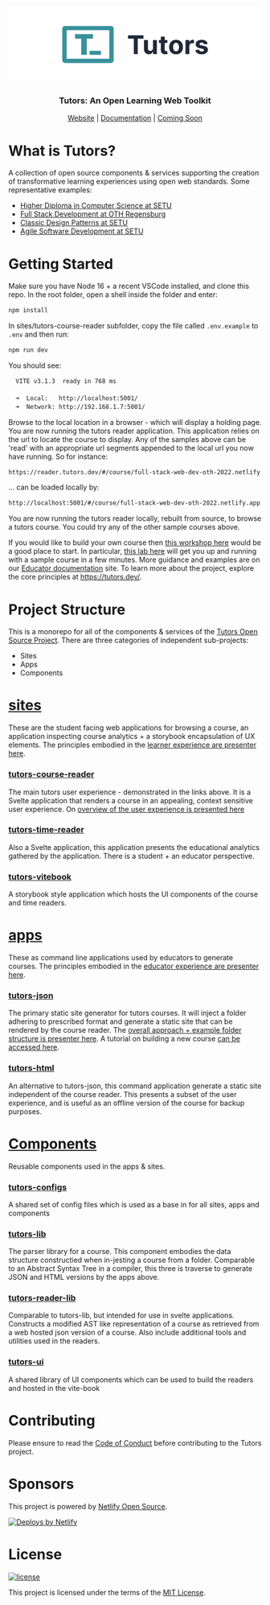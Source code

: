 <p align="center">
  <a href="https://tutors.dev">
    <picture>
      <source media="(prefers-color-scheme: dark)"  srcset="./assets/tutors-dark.png">
      <source media="(prefers-color-scheme: light)" srcset="./assets/tutors-light.png">
      <img alt="Text changing depending on mode. Light: 'Tutors Light Mode Logo' Dark: 'Tutors Dark Mode Logo'" src="./assets/tutors-light.png">
    </picture>    
  </a>
</p>

<h3 align="center">
Tutors: An Open Learning Web Toolkit
</h3>

<p align="center">
  <a href="https://tutors.dev">Website</a> |
  <a href="https://docs.tutors.dev">Documentation</a> |
  <a href="#">Coming Soon</a>
</p>

# What is Tutors?

A collection of open source components & services supporting the creation of transformative learning experiences using open web standards. Some representative examples:

- [Higher Diploma in Computer Science at SETU](https://reader.tutors.dev/#/course/wit-hdip-comp-sci-showcase.netlify.app)
- [Full Stack Development at OTH Regensburg](https://reader.tutors.dev/#/course/full-stack-web-dev-oth-2022.netlify.app)
- [Classic Design Patterns at SETU](https://tutors-svelte.netlify.app/#/course/classic-design-patterns.netlify.app)
- [Agile Software Development at SETU](https://reader.tutors.dev/#/course/agile-dev-2021.netlify.app)

# Getting Started

Make sure you have Node 16 + a recent VSCode installed, and clone this repo. In the root folder, open a shell inside the folder and enter:

~~~bash
npm install
~~~

In sites/tutors-course-reader subfolder, copy the file called `.env.example` to `.env` and then run:

~~~bash
npm run dev
~~~

You should see:

~~~bash
  VITE v3.1.3  ready in 768 ms

  ➜  Local:   http://localhost:5001/
  ➜  Network: http://192.168.1.7:5001/
~~~

Browse to the local location in a browser - which will display a holding page. You are now running the tutors reader application. This application relies on the url to locate the course to display. Any of the samples above can be 'read' with an appropriate url segments appended to the local url you now have running. So for instance:

~~~bash
https://reader.tutors.dev/#/course/full-stack-web-dev-oth-2022.netlify.app
~~~

... can be loaded locally by:

~~~bash
http://localhost:5001/#/course/full-stack-web-dev-oth-2022.netlify.app
~~~

You are now running the tutors reader locally, rebuilt from source, to browse a tutors course. You could try any of the other sample courses above.

If you would like to build your own course then [this workshop here](https://reader.tutors.dev/#/topic/docs.tutors.dev/topic-00-WX) would be a good place to start. In particular, [this lab here](https://reader.tutors.dev/#/lab/docs.tutors.dev/topic-00-WX/unit-1-creating/book-a) will get you up and running with a sample course in a few minutes. More guidance and examples are on our [Educator documentation](https://reader.tutors.dev/#/topic/docs.tutors.dev/topic-02-EX) site. To learn more about the project, explore the core principles at https://tutors.dev/.

# Project Structure

This is a monorepo for all of the components & services of the [Tutors Open Source Project](https://tutors.dev/). There are three categories of independent sub-projects:

- Sites
- Apps
- Components

# [sites](https://github.com/tutors-sdk/tutors/tree/main/sites)

These are the student facing web applications for browsing a course, an application inspecting course analytics + a storybook encapsulation of UX elements. The principles embodied in the [learner experience  are presenter here](https://reader.tutors.dev/#/lab/docs.tutors.dev/topic-03-DX/unit-0/book-plans/01).

### [tutors-course-reader](https://github.com/tutors-sdk/tutors/tree/main/sites/tutors-course-reader)

The main tutors user experience - demonstrated in the links above. It is a Svelte application that renders a course in an appealing, context sensitive user experience. On [overview of the user experience is presented here](https://reader.tutors.dev/#/talk/docs.tutors.dev/topic-00-WX/unit-1-creating/talk-1/tutor-ux.pdf)

### [tutors-time-reader](https://github.com/tutors-sdk/tutors/tree/main/sites/tutors-time-reader)

Also a Svelte application, this application presents the educational analytics gathered by the application. There is a student + an educator perspective.

### [tutors-vitebook](https://github.com/tutors-sdk/tutors/tree/main/sites/tutors-vitebook)

A storybook style application which hosts the UI components of the course and time readers.

# [apps](https://github.com/tutors-sdk/tutors/tree/main/apps)

These as command line applications used by educators to generate courses. The principles embodied in the [educator experience  are presenter here](https://reader.tutors.dev/#/lab/docs.tutors.dev/topic-03-DX/unit-0/book-plans/02).

### [tutors-json](https://github.com/tutors-sdk/tutors/tree/main/apps/tutors-json)

The primary static site generator for tutors courses. It will inject a folder adhering to prescribed format and generate a static site that can be rendered by the course reader. The [overall approach + example folder structure is presenter here](https://reader.tutors.dev/#/talk/docs.tutors.dev/topic-00-WX/unit-1-creating/talk-2/tutor-ex.pdf). A tutorial on building a new course [can be accessed here](https://reader.tutors.dev/#/lab/docs.tutors.dev/topic-00-WX/unit-1-creating/book-a).

### [tutors-html](https://github.com/tutors-sdk/tutors/tree/main/apps/tutors-html)

An alternative to tutors-json, this command application generate a static site independent of the course reader. This presents a subset of the user experience, and is useful as an offline version of the course for backup purposes. 

# [Components](https://github.com/tutors-sdk/tutors/tree/main/components)

Reusable components used in the apps & sites.

### [tutors-configs](https://github.com/tutors-sdk/tutors/tree/main/components/tutors-configs)

A shared set of config files which is used as a base in for all sites, apps and components

### [tutors-lib](https://github.com/tutors-sdk/tutors/tree/main/components/tutors-lib)

The parser library for a course. This component embodies the data structure constructied when in-jesting a course from a folder. Comparable to an Abstract Syntax Tree in a compiler, this three is traverse to generate JSON and HTML versions by the apps above.

### [tutors-reader-lib](https://github.com/tutors-sdk/tutors/tree/main/components/tutors-reader-lib)

Comparable to tutors-lib, but intended for use in svelte applications. Constructs a modified AST like representation of a course as retrieved from a web hosted json version of a course. Also include additional tools and utilities used in the readers.

### [tutors-ui](https://github.com/tutors-sdk/tutors/tree/main/components/tutors-ui)

A shared library of UI components which can be used to build the readers and hosted in the vite-book

# Contributing

Please ensure to read the [Code of Conduct](./CODE_OF_CONDUCT.md) before contributing to the Tutors project.

# Sponsors

This project is powered by [Netlify Open Source](https://www.netlify.com/open-source/).

[![Deploys by Netlify](https://www.netlify.com/v3/img/components/netlify-color-bg.svg)](https://www.netlify.com)

# License

[![license](https://img.shields.io/badge/license-MIT-3A929B.svg)](./LICENSE)

This project is licensed under the terms of the [MIT License](./LICENSE).
